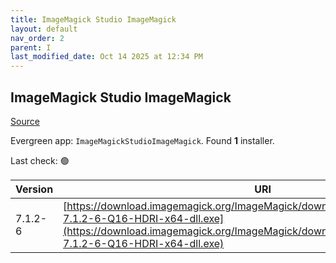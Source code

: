 ```yaml
---
title: ImageMagick Studio ImageMagick
layout: default
nav_order: 2
parent: I
last_modified_date: Oct 14 2025 at 12:34 PM
---
```


## ImageMagick Studio ImageMagick

[Source](https://imagemagick.org/)

Evergreen app: `ImageMagickStudioImageMagick`. Found **1** installer.

Last check: 🟢

| Version | URI                                                                                                                                                                                                                |
| ------- | ------------------------------------------------------------------------------------------------------------------------------------------------------------------------------------------------------------------ |
| 7.1.2-6 | [https://download.imagemagick.org/ImageMagick/download/binaries/ImageMagick-7.1.2-6-Q16-HDRI-x64-dll.exe](https://download.imagemagick.org/ImageMagick/download/binaries/ImageMagick-7.1.2-6-Q16-HDRI-x64-dll.exe) |
